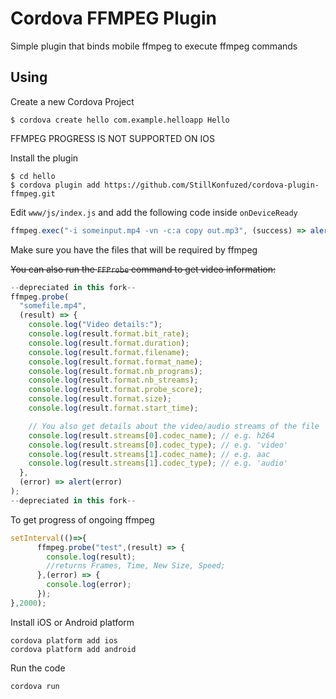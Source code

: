 # Cordova FFMPEG Plugin

Simple plugin that binds mobile ffmpeg to execute ffmpeg commands

## Using

Create a new Cordova Project

    $ cordova create hello com.example.helloapp Hello

FFMPEG PROGRESS IS  NOT SUPPORTED ON IOS

Install the plugin

    $ cd hello
    $ cordova plugin add https://github.com/StillKonfuzed/cordova-plugin-ffmpeg.git

Edit `www/js/index.js` and add the following code inside `onDeviceReady`

```js
ffmpeg.exec("-i someinput.mp4 -vn -c:a copy out.mp3", (success) => alert(success), (failure) => alert(failure));
```

Make sure you have the files that will be required by ffmpeg

~~You can also run the `FFProbe` command to get video information:~~

```js
--depreciated in this fork--
ffmpeg.probe(
  "somefile.mp4",
  (result) => {
    console.log("Video details:");
    console.log(result.format.bit_rate);
    console.log(result.format.duration);
    console.log(result.format.filename);
    console.log(result.format.format_name);
    console.log(result.format.nb_programs);
    console.log(result.format.nb_streams);
    console.log(result.format.probe_score);
    console.log(result.format.size);
    console.log(result.format.start_time);

    // You also get details about the video/audio streams of the file
    console.log(result.streams[0].codec_name); // e.g. h264
    console.log(result.streams[0].codec_type); // e.g. 'video'
    console.log(result.streams[1].codec_name); // e.g. aac
    console.log(result.streams[1].codec_type); // e.g. 'audio'
  },
  (error) => alert(error)
);
--depreciated in this fork--
```

To get progress of ongoing ffmpeg 
```js
setInterval(()=>{
      ffmpeg.probe("test",(result) => {
        console.log(result);
        //returns Frames, Time, New Size, Speed;
      },(error) => {
        console.log(error);
      }); 
},2000);
```

Install iOS or Android platform

    cordova platform add ios
    cordova platform add android

Run the code

    cordova run
